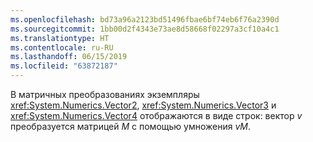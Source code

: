 ```yaml
---
ms.openlocfilehash: bd73a96a2123bd51496fbae6bf74eb6f76a2390d
ms.sourcegitcommit: 1bb00d2f4343e73ae8d58668f02297a3cf10a4c1
ms.translationtype: HT
ms.contentlocale: ru-RU
ms.lasthandoff: 06/15/2019
ms.locfileid: "63872187"
---
```

В матричных преобразованиях экземпляры <xref:System.Numerics.Vector2>, <xref:System.Numerics.Vector3> и <xref:System.Numerics.Vector4> отображаются в виде строк: вектор *v* преобразуется матрицей *M* с помощью умножения *vM*.